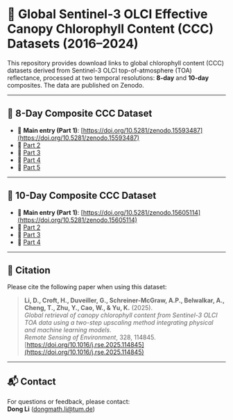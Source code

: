 # 🌿 Global Sentinel-3 OLCI Effective Canopy Chlorophyll Content (CCC) Datasets (2016–2024)

This repository provides download links to global chlorophyll content (CCC) datasets derived from Sentinel-3 OLCI top-of-atmosphere (TOA) reflectance, processed at two temporal resolutions: **8-day** and **10-day** composites. The data are published on Zenodo.

---

## 📆 8-Day Composite CCC Dataset

- 🔗 **Main entry (Part 1)**: [https://doi.org/10.5281/zenodo.15593487](https://doi.org/10.5281/zenodo.15593487)
- 📁 [Part 2](https://doi.org/10.5281/zenodo.15596029)  
- 📁 [Part 3](https://doi.org/10.5281/zenodo.15611594)  
- 📁 [Part 4](https://doi.org/10.5281/zenodo.15613164)  
- 📁 [Part 5](https://doi.org/10.5281/zenodo.15613275)

---

## 📆 10-Day Composite CCC Dataset

- 🔗 **Main entry (Part 1)**: [https://doi.org/10.5281/zenodo.15605114](https://doi.org/10.5281/zenodo.15605114)
- 📁 [Part 2](https://doi.org/10.5281/zenodo.15611419)  
- 📁 [Part 3](https://doi.org/10.5281/zenodo.15617257)  
- 📁 [Part 4](https://doi.org/10.5281/zenodo.15618469)

---

## 📄 Citation

Please cite the following paper when using this dataset:

> **Li, D., Croft, H., Duveiller, G., Schreiner-McGraw, A.P., Belwalkar, A., Cheng, T., Zhu, Y., Cao, W., & Yu, K.** (2025).  
> *Global retrieval of canopy chlorophyll content from Sentinel-3 OLCI TOA data using a two-step upscaling method integrating physical and machine learning models*.  
> *Remote Sensing of Environment*, 328, 114845.  
> [https://doi.org/10.1016/j.rse.2025.114845](https://doi.org/10.1016/j.rse.2025.114845)

---

## 📬 Contact

For questions or feedback, please contact:  
**Dong Li** (dongmath.li@tum.de)
